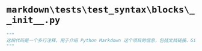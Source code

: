 # `markdown\tests\test_syntax\blocks\__init__.py`

```py
"""
这段代码是一个多行注释，用于介绍 Python Markdown 这个项目的信息，包括文档链接、GitHub 链接、PyPI 链接、项目的起始人和当前维护者、版权信息以及许可证信息。
"""
```